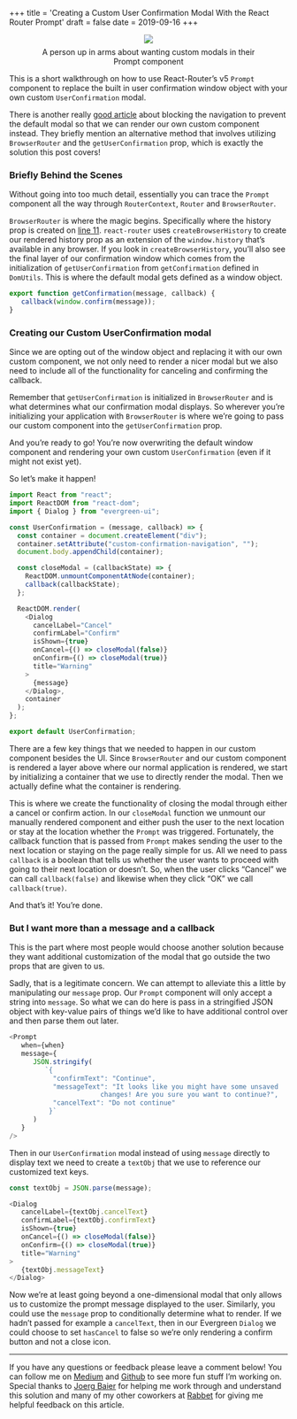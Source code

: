 +++
title = 'Creating a Custom User Confirmation Modal With the React Router Prompt'
draft = false
date =  2019-09-16
+++

<!--more-->

<link href="/styles/common.css" rel="stylesheet">

<figure style="text-align: center;">
    <img src='https://cdn-images-1.medium.com/max/2400/1*lYSWM1q3d5jGuZxGDK6iwQ.jpeg' style="max-width: 100%; height: auto;" />
    <figcaption style="margin-top: 0.5em;">A person up in arms about wanting custom modals in their Prompt component</figcaption>
</figure>

This is a short walkthrough on how to use React-Router’s v5 `Prompt` component
to replace the built in user confirmation window object with your own custom
`UserConfirmation` modal.

There is another really [good
article](https://medium.com/@michaelchan_13570/using-react-router-v4-prompt-with-custom-modal-component-ca839f5faf39)
about blocking the navigation to prevent the default modal so that we can render
our own custom component instead. They briefly mention an alternative method
that involves utilizing `BrowserRouter` and the `getUserConfirmation` prop,
which is exactly the solution this post covers!

### Briefly Behind the Scenes

Without going into too much detail, essentially you can trace the `Prompt`
component all the way through `RouterContext`, `Router` and `BrowserRouter`.

`BrowserRouter` is where the magic begins. Specifically where the history prop
is created on [line
11](https://github.com/ReactTraining/react-router/blob/v5.0.0/packages/react-router-dom/modules/BrowserRouter.js).
`react-router` uses `createBrowserHistory` to create our rendered history prop
as an extension of the `window.history` that’s available in any browser. If you
look in `createBrowserHistory`, you’ll also see the final layer of our
confirmation window which comes from the initialization of `getUserConfirmation`
from `getConfirmation` defined in `DomUtils`. This is where the default modal
gets defined as a window object.

```javascript
export function getConfirmation(message, callback) {
   callback(window.confirm(message));
}
```

### Creating our Custom UserConfirmation modal

Since we are opting out of the window object and replacing it with our own
custom component, we not only need to render a nicer modal but we also need to
include all of the functionality for canceling and confirming the callback.

Remember that `getUserConfirmation` is initialized in `BrowserRouter` and is
what determines what our confirmation modal displays. So wherever you’re
initializing your application with `BrowserRouter` is where we’re going to pass
our custom component into the `getUserConfirmation` prop.


And you’re ready to go! You’re now overwriting the default window component and
rendering your own custom `UserConfirmation` (even if it might not exist yet).

So let’s make it happen!

```javascript
import React from "react";
import ReactDOM from "react-dom";
import { Dialog } from "evergreen-ui";

const UserConfirmation = (message, callback) => {
  const container = document.createElement("div");
  container.setAttribute("custom-confirmation-navigation", "");
  document.body.appendChild(container);

  const closeModal = (callbackState) => {
    ReactDOM.unmountComponentAtNode(container);
    callback(callbackState);
  };

  ReactDOM.render(
    <Dialog
      cancelLabel="Cancel"
      confirmLabel="Confirm"
      isShown={true}
      onCancel={() => closeModal(false)}
      onConfirm={() => closeModal(true)}
      title="Warning"
    >
      {message}
    </Dialog>,
    container
  );
};

export default UserConfirmation;
```

There are a few key things that we needed to happen in our custom component
besides the UI. Since `BrowserRouter` and our custom component is rendered a
layer above where our normal application is rendered, we start by initializing a
container that we use to directly render the modal. Then we actually define what
the container is rendering.

This is where we create the functionality of closing the modal through either a
cancel or confirm action. In our `closeModal` function we unmount our manually
rendered component and either push the user to the next location or stay at the
location whether the `Prompt` was triggered. Fortunately, the callback function
that is passed from `Prompt` makes sending the user to the next location or
staying on the page really simple for us. All we need to pass `callback` is a
boolean that tells us whether the user wants to proceed with going to their next
location or doesn’t. So, when the user clicks “Cancel” we can call
`callback(false)` and likewise when they click “OK” we call `callback(true)`.

And that’s it! You’re done.

### But I want more than a message and a callback

This is the part where most people would choose another solution because they
want additional customization of the modal that go outside the two props that
are given to us.

Sadly, that is a legitimate concern. We can attempt to alleviate this a little
by manipulating our `message` prop. Our `Prompt` component will only accept a
string into `message`. So what we can do here is pass in a stringified JSON
object with key-value pairs of things we’d like to have additional control over
and then parse them out later.

```javascript
<Prompt
   when={when}
   message={
      JSON.stringify(
         `{
           "confirmText": "Continue",
           "messageText": "It looks like you might have some unsaved
                       changes! Are you sure you want to continue?",
           "cancelText": "Do not continue"
          }`
      )
   }
/>
```

Then in our `UserConfirmation` modal instead of using `message` directly to
display text we need to create a `textObj` that we use to reference our
customized text keys.

```javascript
const textObj = JSON.parse(message);

<Dialog
   cancelLabel={textObj.cancelText}
   confirmLabel={textObj.confirmText}
   isShown={true}
   onCancel={() => closeModal(false)}
   onConfirm={() => closeModal(true)}
   title="Warning"
>
   {textObj.messageText}
</Dialog>
```

Now we’re at least going beyond a one-dimensional modal that only allows us to
customize the prompt message displayed to the user. Similarly, you could use the
`message` prop to conditionally determine what to render. If we hadn’t passed for
example a `cancelText`, then in our Evergreen `Dialog` we could choose to set
`hasCancel` to false so we’re only rendering a confirm button and not a close
icon.

*****

If you have any questions or feedback please leave a comment below! You can
follow me on [Medium](https://medium.com/@ivymarkwell) and
[Github](https://github.com/ivymarkwell) to see more fun stuff I’m working on.
Special thanks to [Joerg Baier](https://medium.com/u/f27d2add6165) for helping
me work through and understand this solution and many of my other coworkers at
[Rabbet](https://rabbet.com/) for giving me helpful feedback on this article.